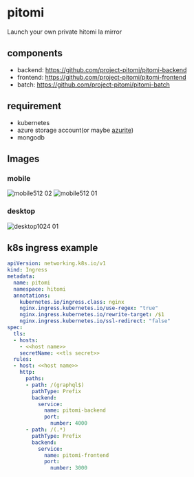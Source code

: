 # pitomi
Launch your own private hitomi la mirror

## components
- backend: https://github.com/project-pitomi/pitomi-backend
- frontend: https://github.com/project-pitomi/pitomi-frontend
- batch: https://github.com/project-pitomi/pitomi-batch

## requirement
- kubernetes
- azure storage account(or maybe [azurite](https://github.com/Azure/Azurite))
- mongodb

## Images
### mobile
![mobile512 02](https://user-images.githubusercontent.com/5654978/124376198-c15fd400-dce0-11eb-8973-705e4d4cc23e.png)
![mobile512 01](https://user-images.githubusercontent.com/5654978/124376203-c45ac480-dce0-11eb-875f-ac8305ade5f4.png)


### desktop
![desktop1024 01](https://user-images.githubusercontent.com/5654978/124376049-03d4e100-dce0-11eb-9f4e-eb056017f84d.png)


## k8s ingress example
```yaml
apiVersion: networking.k8s.io/v1
kind: Ingress
metadata:
  name: pitomi
  namespace: hitomi
  annotations:
    kubernetes.io/ingress.class: nginx
    nginx.ingress.kubernetes.io/use-regex: "true"
    nginx.ingress.kubernetes.io/rewrite-target: /$1
    nginx.ingress.kubernetes.io/ssl-redirect: "false"
spec:
  tls:
  - hosts:
    - <<host name>>
    secretName: <<tls secret>>
  rules:
  - host: <<host name>>
    http:
      paths:
      - path: /(graphql$)
        pathType: Prefix
        backend:
          service:
            name: pitomi-backend
            port:
              number: 4000
      - path: /(.*)
        pathType: Prefix
        backend:
          service:
            name: pitomi-frontend
            port:
              number: 3000
```
